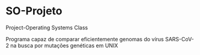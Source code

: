 # SO-Projeto
Project-Operating Systems Class

Programa capaz de comparar eficientemente genomas do vírus SARS-CoV-2 na busca por mutações genéticas em UNIX
